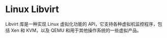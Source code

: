 # Linux Libvirt

Libvirt 库是一种实现 Linux 虚拟化功能的 API，它支持各种虚拟机监控程序，包括 Xen 和 KVM，以及 QEMU 和用于其他操作系统的一些虚拟产品。

